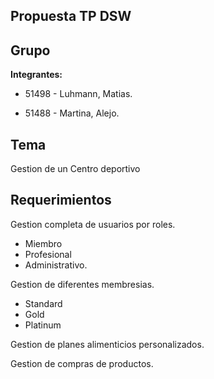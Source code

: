 Propuesta TP DSW
-
Grupo
-
__Integrantes:__


- 51498 - Luhmann, Matias.

- 51488 - Martina, Alejo.

Tema
-
Gestion de un Centro deportivo

Requerimientos
-
Gestion completa de usuarios por roles.
  -  Miembro
  -  Profesional
  -  Administrativo.
    
Gestion de diferentes membresias.
  -  Standard
  -  Gold
  -  Platinum

Gestion de planes alimenticios personalizados.

Gestion de compras de productos.

